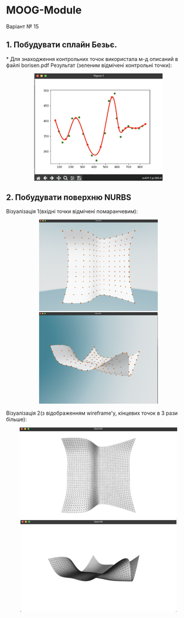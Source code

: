 # MOOG-Module

Варіант № 15

## 1. Побудувати сплайн Безьє.
\* Для знаходження контрольних точок використала м-д описаний в файлі borisen.pdf
Результат (зеленим відмічені контрольні точки):
<p align="center">
  <img src="spline.png" width="350" alt="accessibility text">
</p>

## 2. Побудувати поверхню NURBS
Візуалізація 1(вхідні точки відмічені помаранчевим):
<p align="center">
  <img src="mesh_with_starting_points.png" height="250" alt="accessibility text">
  <img src="mesh_with_starting_points2.png" height="250" alt="accessibility text">
</p>
Візуалізація 2(з відображенням wireframe'у, кінцевих точок в 3 рази більше):
<p align="center">
  <img src="mesh_with_wireframe.png" height="250" alt="accessibility text">
  <img src="mesh_with_wireframe2.png" height="250" alt="accessibility text">
</p>
